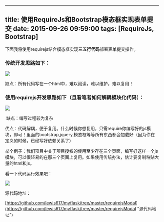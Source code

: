 ---title: 使用RequireJs和Bootstrap模态框实现表单提交date: 2015-09-26 09:59:00tags: [RequireJs, Bootstrap]---下面我将使用requirejs结合模态框实现**三五行代码**部署表单提交操作。

### 传统开发思路如下：

![](https://ws2.sinaimg.cn/large/83900b4egw1f9yh3tas1qj20i208bt9d.jpg)

缺点：所有代码写在一个html中，难以阅读，难以维护，难以复用！

### 使用requirejs开发思路如下（且看笔者如何解耦模块化代码）：

![](https://ws2.sinaimg.cn/large/83900b4egw1f9yh3q1t3zj20df0csmxk.jpg)

 缺点：编写过程较为复杂

优点：代码解耦，便于复用。什么时候你想复用，只需require你编写好的js模块，即可！里面的bootstrap,jquery,模态框等等所有东西都会加载好（因为你在定义的时候，已经写好依赖关系了）

举个例子：我们项目中关于项目授权的使用至少存在三个页面，编写好这样一个js模块，可以很轻易的在那三个页面上复用。如果使用传统办法，估计要复制粘贴大量的html和js。

看一下代码运行效果吧：

![](https://ws2.sinaimg.cn/large/83900b4egw1f9yh3vaig6j20os0pjafa.jpg)

源代码地址：

[https://github.com/lewis617/myflask/tree/master/requirejsModal](https://github.com/lewis617/myflask/tree/master/requirejsModal "源代码地址")